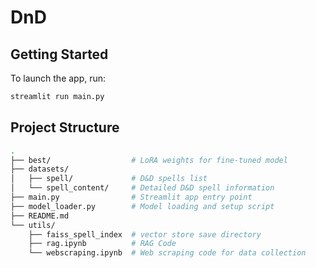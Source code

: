 # DnD

## Getting Started

To launch the app, run:

```bash
streamlit run main.py
```

## Project Structure

```bash
.
├── best/                  # LoRA weights for fine-tuned model
├── datasets/
│   ├── spell/             # D&D spells list
│   └── spell_content/     # Detailed D&D spell information
├── main.py                # Streamlit app entry point
├── model_loader.py        # Model loading and setup script
├── README.md
└── utils/
    ├── faiss_spell_index  # vector store save directory
    ├── rag.ipynb          # RAG Code
    └── webscraping.ipynb  # Web scraping code for data collection
```
